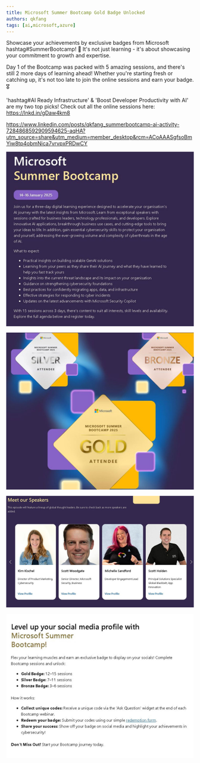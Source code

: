 ```yaml
---
title: Microsoft Summer Bootcamp Gold Badge Unlocked
authors: qkfang
tags: [ai,microsoft,azure]
---
```



Showcase your achievements by exclusive badges from Microsoft hashtag#SummerBootcamp! 🌟 It's not just learning - it's about showcasing your commitment to growth and expertise.

Day 1 of the Bootcamp was packed with 5 amazing sessions, and there's still 2 more days of learning ahead! Whether you're starting fresh or catching up, it's not too late to join the online sessions and earn your badge. 🎖

'hashtag#AI Ready Infrastructure' & 'Boost Developer Productivity with AI' are my two top picks! Check out all the online sessions here: https://lnkd.in/gDaw4km8


https://www.linkedin.com/posts/qkfang_summerbootcamp-ai-activity-7284868592909594625-aqHA?utm_source=share&utm_medium=member_desktop&rcm=ACoAAASgfsoBmYiw8tp4obmNica7vrvpxPRDwCY


![alt text](images\2025-01-14-microsoft-summer-bootcamp-poster-1.jpg)

![alt text](images\2025-01-14-microsoft-summer-bootcamp-poster-2.jpg)

![alt text](images\2025-01-14-microsoft-summer-bootcamp-poster-3.jpg)

![alt text](images\2025-01-14-microsoft-summer-bootcamp-poster-4.jpg)
